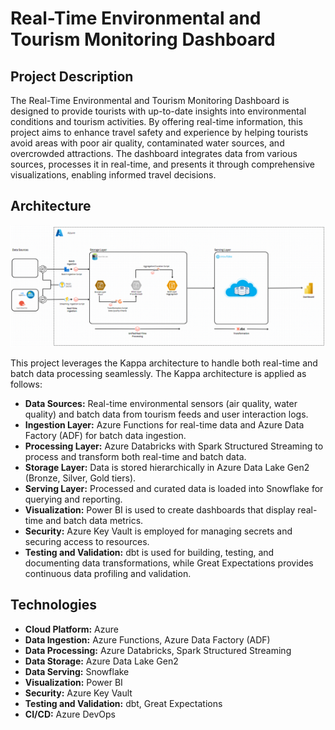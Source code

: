 # Real-Time Environmental and Tourism Monitoring Dashboard

## Project Description

The Real-Time Environmental and Tourism Monitoring Dashboard is designed to provide tourists with up-to-date insights into environmental conditions and tourism activities. By offering real-time information, this project aims to enhance travel safety and experience by helping tourists avoid areas with poor air quality, contaminated water sources, and overcrowded attractions. The dashboard integrates data from various sources, processes it in real-time, and presents it through comprehensive visualizations, enabling informed travel decisions.

## Architecture
![Architecture Diagram](docs/images/air-quality-architecture.png)

This project leverages the Kappa architecture to handle both real-time and batch data processing seamlessly. The Kappa architecture is applied as follows:

- **Data Sources:** Real-time environmental sensors (air quality, water quality) and batch data from tourism feeds and user interaction logs.
- **Ingestion Layer:** Azure Functions for real-time data and Azure Data Factory (ADF) for batch data ingestion.
- **Processing Layer:** Azure Databricks with Spark Structured Streaming to process and transform both real-time and batch data.
- **Storage Layer:** Data is stored hierarchically in Azure Data Lake Gen2 (Bronze, Silver, Gold tiers).
- **Serving Layer:** Processed and curated data is loaded into Snowflake for querying and reporting.
- **Visualization:** Power BI is used to create dashboards that display real-time and batch data metrics.
- **Security:** Azure Key Vault is employed for managing secrets and securing access to resources.
- **Testing and Validation:** dbt is used for building, testing, and documenting data transformations, while Great Expectations provides continuous data profiling and validation.

## Technologies

- **Cloud Platform:** Azure
- **Data Ingestion:** Azure Functions, Azure Data Factory (ADF)
- **Data Processing:** Azure Databricks, Spark Structured Streaming
- **Data Storage:** Azure Data Lake Gen2
- **Data Serving:** Snowflake
- **Visualization:** Power BI
- **Security:** Azure Key Vault
- **Testing and Validation:** dbt, Great Expectations
- **CI/CD:** Azure DevOps


